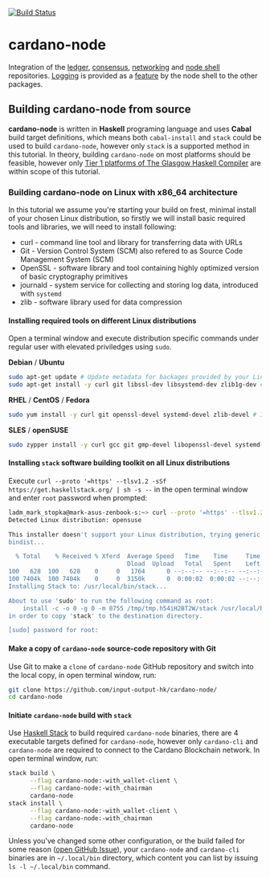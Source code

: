 [![Build Status](https://badge.buildkite.com/a978cbb4def7018be3d0a004127da356f4db32f1c318c1a48a.svg)](https://buildkite.com/input-output-hk/cardano-node)

# cardano-node

Integration of the [ledger](https://github.com/input-output-hk/cardano-ledger),
[consensus](https://github.com/input-output-hk/ouroboros-network/tree/master/ouroboros-consensus),
[networking](https://github.com/input-output-hk/ouroboros-network/tree/master/ouroboros-network)
and [node shell](https://github.com/input-output-hk/cardano-shell)
repositories.
[Logging](https://github.com/input-output-hk/iohk-monitoring-framework) is
provided as
a [feature](https://github.com/input-output-hk/cardano-shell/blob/master/app/Cardano/Shell/Features/Logging.hs)
by the node shell to the other packages.

## Building cardano-node from source
**cardano-node** is written in **Haskell** programing language and uses **Cabal** build target definitions, which means both `cabal-install` and `stack` could be used to build `cardano-node`, however only `stack` is a supported method in this tutorial. In theory, building `cardano-node` on most platforms should be feasible, however only [Tier 1 platforms of The Glasgow Haskell Compiler](https://gitlab.haskell.org/ghc/ghc/wikis/platforms) are within scope of this tutorial.

### Building cardano-node on Linux with x86_64 architecture
In this tutorial we assume you're starting your build on frest, minimal install of your chosen Linux distribution, so firstly we will install basic required tools and libraries, we will need to install following:

* curl - command line tool and library for transferring data with URLs
* Git - Version Control System (SCM) also refered to as Source Code Management System (SCM)
* OpenSSL - software library and tool containing highly optimized version of basic cryptography primitives
* journald - system service for collecting and storing log data, introduced with `systemd`
* zlib - software library used for data compression

#### Installing required tools on different Linux distributions
Open a terminal window and execute distribution specific commands under regular user with elevated priviledges using `sudo`.

**Debian** / **Ubuntu**

```bash
sudo apt-get update # Update metadata for backages provided by your Linux distribution
sudo apt-get install -y curl git libssl-dev libsystemd-dev zlib1g-dev # Install required libraries and their header files required to build software
```
**RHEL** / **CentOS** / **Fedora**

```bash
sudo yum install -y curl git openssl-devel systemd-devel zlib-devel # Install required libraries and their header files required to build software
```

**SLES** / **openSUSE**

```bash
sudo zypper install -y curl gcc git gmp-devel libopenssl-devel systemd-devel zlib-devel # Install required libraries and their header files required to build software
```

#### Installing `stack` software building toolkit on all Linux distributions
Execute `curl --proto '=https' --tlsv1.2 -sSf https://get.haskellstack.org/ | sh -s --` in the open terminal window and enter `root` password when prompted:

```bash
ladm_mark_stopka@mark-asus-zenbook-s:~> curl --proto '=https' --tlsv1.2 -sSf https://get.haskellstack.org/ | sh -s --
Detected Linux distribution: opensuse

This installer doesn't support your Linux distribution, trying generic
bindist...

  % Total    % Received % Xferd  Average Speed   Time    Time     Time  Current
                                 Dload  Upload   Total   Spent    Left  Speed
100   628  100   628    0     0   1764      0 --:--:-- --:--:-- --:--:--  1759
100 7404k  100 7404k    0     0  3150k      0  0:00:02  0:00:02 --:--:-- 5971k
Installing Stack to: /usr/local/bin/stack...

About to use 'sudo' to run the following command as root:
    install -c -o 0 -g 0 -m 0755 /tmp/tmp.h54iH2BT2W/stack /usr/local/bin
in order to copy 'stack' to the destination directory.

[sudo] password for root:
```

#### Make a copy of `cardano-node` source-code repository with Git
Use Git to make a `clone` of `cardano-node` GitHub repository and switch into the local copy, in open terminal window, run:
```bash
git clone https://github.com/input-output-hk/cardano-node/
cd cardano-node
```

#### Initiate `cardano-node` build with `stack`
Use [Haskell Stack](https://docs.haskellstack.org/en/stable/README/) to build required `cardano-node` binaries, there are 4 executable targets defined for `cardano-node`, however only `cardano-cli` and `cardano-node` are required to connect to the Cardano Blockchain network. In open terminal window, run:

```bash
stack build \
      --flag cardano-node:-with_wallet-client \
      --flag cardano-node:-with_chairman
      cardano-node
stack install \
      --flag cardano-node:-with_wallet-client \
      --flag cardano-node:-with_chairman
      cardano-node
```

Unless you've changed some other configuration, or the build failed for some reason ([open GitHub Issue](https://github.com/input-output-hk/cardano-node/issues/new)), your `cardano-node` and `cardano-cli` binaries are in `~/.local/bin` directory, which content you can list by issuing `ls -l ~/.local/bin` command.